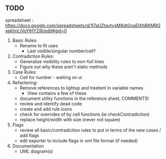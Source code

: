 ## TODO

spreadsheet : https://docs.google.com/spreadsheets/d/1l7aUZtavtysM8dtGnaEIXhBKMRGxekhnLIVoYIHYZi8/edit#gid=0

 1. Basic Rules:
     - Rename to fit uses 
       - Last visible/singular number/cell?
 2. Contradiction Rules:
     - Generalize visibility rules to non-full lines
     - Figure out why these aren't static methods
 3. Case Rules:
     - Cell for number - waiting on ui
 4. Refactoring:
    - Remove references to lightup and treetent in variable names
      - View contains a few of these
    - document utility functions in the reference sheet, COMMENTS!
    - review and identify dead code
    - create and add rule icons
    - check for overrides of by cell functions (ie checkContradiction)
    - replace height/width with size (never not square)
 5. Flags
    - review all basic/contradiction rules to put in terms of the new cases / add flags
    - edit exporter to include flags in xml file format (if needed)
 6. Documentation
    - UML diagram(s)